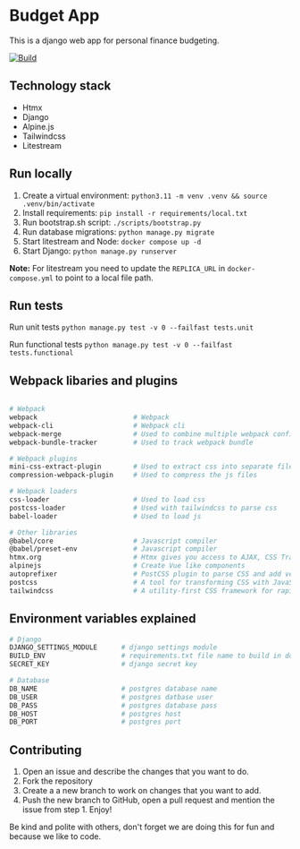 # Budget App

This is a django web app for personal finance budgeting.

[![Build](https://github.com/madalinpopa/budgetapp/actions/workflows/main.yml/badge.svg?branch=dev)](https://github.com/madalinpopa/budgetapp/actions/workflows/main.yml)

## Technology stack

- Htmx
- Django
- Alpine.js
- Tailwindcss
- Litestream

## Run locally

1. Create a virtual environment: `python3.11 -m venv .venv && source .venv/bin/activate`
2. Install requirements: `pip install -r requirements/local.txt`
3. Run bootstrap.sh script: `./scripts/bootstrap.py`
4. Run database migrations: `python manage.py migrate`
5. Start litestream and Node: `docker compose up -d`
6. Start Django: `python manage.py runserver`

**Note:** For litestream you need to update the `REPLICA_URL` in `docker-compose.yml` to point to a local file path.

## Run tests

Run unit tests
`python manage.py test -v 0 --failfast tests.unit`

Run functional tests
`python manage.py test -v 0 --failfast tests.functional`

## Webpack libaries and plugins

```bash

# Webpack
webpack                        # Webpack
webpack-cli                    # Webpack cli
webpack-merge                  # Used to combine multiple webpack configuration
webpack-bundle-tracker         # Used to track webpack bundle

# Webpack plugins
mini-css-extract-plugin        # Used to extract css into separate file
compression-webpack-plugin     # Used to compress the js files

# Webpack loaders
css-loader                     # Used to load css
postcss-loader                 # Used with tailwindcss to parse css
babel-loader                   # Used to load js

# Other libraries
@babel/core                    # Javascript compiler
@babel/preset-env              # Javascript compiler
htmx.org                       # Htmx gives you access to AJAX, CSS Transitions, WebSockets and Server Sent Events
alpinejs                       # Create Vue like components
autoprefixer                   # PostCSS plugin to parse CSS and add vendor prefixes to CSS rules
postcss                        # A tool for transforming CSS with JavaScript
tailwindcss                    # A utility-first CSS framework for rapid UI development

```

## Environment variables explained

```bash
# Django
DJANGO_SETTINGS_MODULE      # django settings module
BUILD_ENV                   # requirements.txt file name to build in docker stage
SECRET_KEY                  # django secret key

# Database
DB_NAME                     # postgres database name
DB_USER                     # postgres datbase user
DB_PASS                     # postgres database pass
DB_HOST                     # postgres host
DB_PORT                     # postgres port
```

## Contributing

1. Open an issue and describe the changes that you want to do.
2. Fork the repository
3. Create a a new branch to work on changes that you want to add.
4. Push the new branch to GitHub, open a pull request and mention the issue from step 1. Enjoy!

Be kind and polite with others, don't forget we are doing this for fun and because we like to code.
